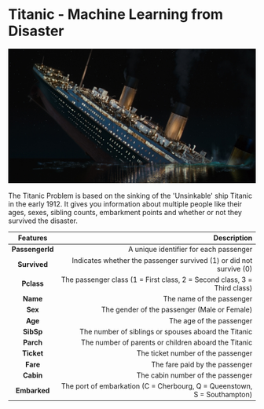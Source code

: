 # Titanic - Machine Learning from Disaster
![Alt text](https://github.com/Amirnaderiy/Titanic/blob/main/c28986a1b21d746a9a3dad5532eae986.jpg)

The Titanic Problem is based on the sinking of the 'Unsinkable' ship Titanic in the early 1912. It gives you information about multiple people like their ages, sexes, sibling counts, embarkment points and whether or not they survived the disaster.

<div style="text-align:center">

| **Features** | **Description** |
|----------|----------:|
| **PassengerId** | A unique identifier for each passenger |
| **Survived** | Indicates whether the passenger survived (1) or did not survive (0) |
| **Pclass** | The passenger class (1 = First class, 2 = Second class, 3 = Third class) |
| **Name** | The name of the passenger |
| **Sex** | The gender of the passenger (Male or Female) |
| **Age** | The age of the passenger |
| **SibSp** | The number of siblings or spouses aboard the Titanic |
| **Parch** | The number of parents or children aboard the Titanic |
| **Ticket** | The ticket number of the passenger |
| **Fare** | The fare paid by the passenger |
| **Cabin** | The cabin number of the passenger |
| **Embarked** | The port of embarkation (C = Cherbourg, Q = Queenstown, S = Southampton) |

</div>


